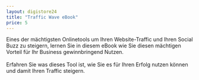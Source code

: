 ```yaml
---
layout: digistore24
title: "Traffic Wave eBook"
price: 5
---
```

<p>Eines der m&#xE4;chtigsten Onlinetools um Ihren Website-Traffic und Ihren Social Buzz zu steigern, lernen Sie in diesem eBook wie Sie diesen m&#xE4;chtigen Vorteil f&#xFC;r Ihr Business gewinnbringend Nutzen.<br><br>Erfahren Sie was dieses Tool ist, wie Sie es f&#xFC;r Ihren Erfolg nutzen k&#xF6;nnen und damit Ihren Traffic steigern.</p>